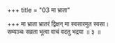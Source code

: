 +++
title = "03 मा भ्राता"

+++
मा भ्राता भ्रातरं द्विक्षन् मा स्वसारमुत स्वसा।  
सम्यञ्चः सव्रता भूत्वा वाचं वदतु भद्रया ॥ ३ ॥